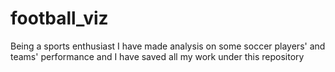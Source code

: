 # football_viz
Being a sports enthusiast I have made analysis on some soccer players' and teams' performance and I have saved all my work under this repository

